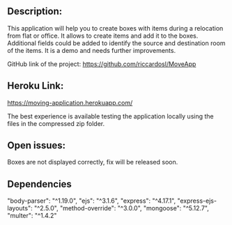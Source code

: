 

## Description:
This application will help you to create boxes with items during a relocation from flat or office. It allows to create items and add it to the boxes. Additional fields could be added to identify the source and destination room of the items.
It is a demo and needs further improvements.


GitHub link of the project:
https://github.com/riccardosl/MoveApp

## Heroku Link:
https://moving-application.herokuapp.com/

The best experience is available testing the application locally using the files in the compressed zip folder.

## Open issues:
Boxes are not displayed correctly, fix will be released soon.

## Dependencies
"body-parser": "^1.19.0",
"ejs": "^3.1.6",
"express": "^4.17.1",
"express-ejs-layouts": "^2.5.0",
"method-override": "^3.0.0",
"mongoose": "^5.12.7",
"multer": "^1.4.2"
